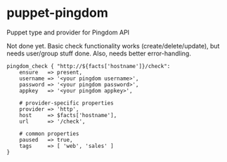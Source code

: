 # puppet-pingdom
Puppet type and provider for Pingdom API

Not done yet. Basic check functionality works (create/delete/update),
but needs user/group stuff done. Also, needs better error-handling.

```puppet
pingdom_check { "http://${facts['hostname']}/check":
    ensure   => present,
    username => '<your pingdom username>',
    password => '<your pingdom password>',
    appkey   => '<your pingdom appkey>',
    
    # provider-specific properties
    provider => 'http',
    host     => $facts['hostname'],
    url      => '/check',

    # common properties
    paused   => true,
    tags     => [ 'web', 'sales' ]
}
```
